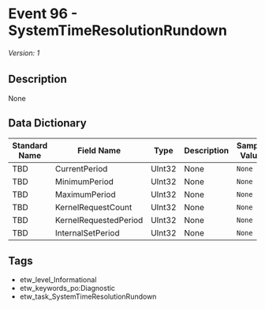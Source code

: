 # Event 96 - SystemTimeResolutionRundown
###### Version: 1

## Description
None

## Data Dictionary
|Standard Name|Field Name|Type|Description|Sample Value|
|---|---|---|---|---|
|TBD|CurrentPeriod|UInt32|None|`None`|
|TBD|MinimumPeriod|UInt32|None|`None`|
|TBD|MaximumPeriod|UInt32|None|`None`|
|TBD|KernelRequestCount|UInt32|None|`None`|
|TBD|KernelRequestedPeriod|UInt32|None|`None`|
|TBD|InternalSetPeriod|UInt32|None|`None`|

## Tags
* etw_level_Informational
* etw_keywords_po:Diagnostic
* etw_task_SystemTimeResolutionRundown